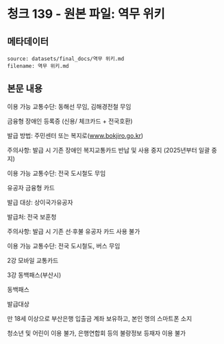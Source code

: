 # 청크 139 - 원본 파일: 역무 위키

## 메타데이터

```
source: datasets/final_docs/역무 위키.md
filename: 역무 위키.md
```

## 본문 내용

이용 가능 교통수단: 동해선 무임, 김해경전철 무임

금융형 장애인 등록증 (신용/ 체크카드 + 전국호환)

발급 방법: 주민센터 또는 복지로(www.bokjiro.go.kr)

주의사항: 발급 시 기존 장애인 복지교통카드 반납 및 사용 중지 (2025년부터 일괄 중지)

이용 가능 교통수단: 전국 도시철도 무임

유공자 금융형 카드

발급 대상: 상이국가유공자

발급처: 전국 보훈청

주의사항: 발급 시 기존 선·후불 유공자 카드 사용 불가

이용 가능 교통수단: 전국 도시철도, 버스 무임

2강 모바일 교통카드

3강 동백패스(부산시)

동백패스

발급대상

만 18세 이상으로 부산은행 입출금 계좌 보유하고, 본인 명의 스마트폰 소지

청소년 및 어린이 이용 불가, 은행연합회 등의 불량정보 등재자 이용 불가